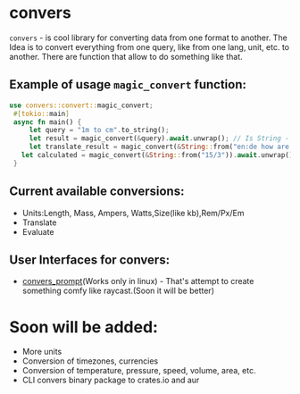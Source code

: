 # convers

`convers` - is cool library for converting data from one format to another.
The Idea is to convert everything from one query, like from one lang, unit, etc. to another.
There are function that allow to do something like that.

## Example of usage `magic_convert` function:
```rust
use convers::convert::magic_convert;
 #[tokio::main]
 async fn main() {
 	 let query = "1m to cm".to_string();
 	 let result = magic_convert(&query).await.unwrap(); // Is String - "100 Centimeters"
 	 let translate_result = magic_convert(&String::from("en:de how are u?"))).await.unwrap(); // Is String - "wie geht es dir?" or smth like that
   let calculated = magic_convert(&String::from("15/3")).await.unwrap(); // Is String - "5" or "5.0"
 }
 ```

 ## Current available conversions:
 - Units:Length, Mass, Ampers, Watts,Size(like kb),Rem/Px/Em
 - Translate
 - Evaluate

 ## User Interfaces for **convers**:
 - [convers_prompt](https://github.com/veaquer/convers_prompt)(Works only in linux) - That's attempt to create something comfy like raycast.(Soon it will be better)

 # Soon will be added:
 - More units
 - Conversion of timezones, currencies
 - Conversion of temperature, pressure, speed, volume, area, etc.
 - CLI convers binary package to crates.io and aur
